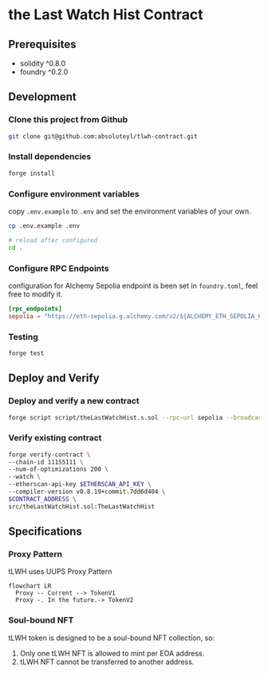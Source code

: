 # the Last Watch Hist Contract

## Prerequisites

- solidity ^0.8.0
- foundry ^0.2.0

## Development

### Clone this project from Github

```bash
git clone git@github.com:absoluteyl/tlwh-contract.git
```

### Install dependencies

```bash
forge install
```

### Configure environment variables

copy `.env.example` to `.env` and set the environment variables of your own.

```bash
cp .env.example .env

# reload after configured
cd .
```

### Configure RPC Endpoints

configuration for Alchemy Sepolia endpoint is been set in `foundry.toml`, feel free to modify it.

```toml
[rpc_endpoints]
sepolia = "https://eth-sepolia.g.alchemy.com/v2/${ALCHEMY_ETH_SEPOLIA_KEY}"
```

### Testing

```bash
forge test
```

## Deploy and Verify

### Deploy and verify a new contract

```bash
forge script script/theLastWatchHist.s.sol --rpc-url sepolia --broadcast --verify
```

### Verify existing contract

```bash
forge verify-contract \
--chain-id 11155111 \
--num-of-optimizations 200 \
--watch \
--etherscan-api-key $ETHERSCAN_API_KEY \
--compiler-version v0.8.19+commit.7dd6d404 \
$CONTRACT_ADDRESS \
src/theLastWatchHist.sol:TheLastWatchHist
```

## Specifications

### Proxy Pattern

tLWH uses UUPS Proxy Pattern

```mermaid
flowchart LR
  Proxy -- Current --> TokenV1
  Proxy -. In the future.-> TokenV2
```

### Soul-bound NFT

tLWH token is designed to be a soul-bound NFT collection, so:

1. Only one tLWH NFT is allowed to mint per EOA address.
2. tLWH NFT cannot be transferred to another address.
